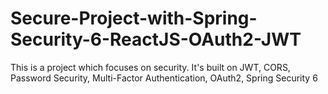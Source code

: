 # Secure-Project-with-Spring-Security-6-ReactJS-OAuth2-JWT
This is a project which focuses on security. It's built on JWT, CORS, Password Security, Multi-Factor Authentication, OAuth2, Spring Security 6
